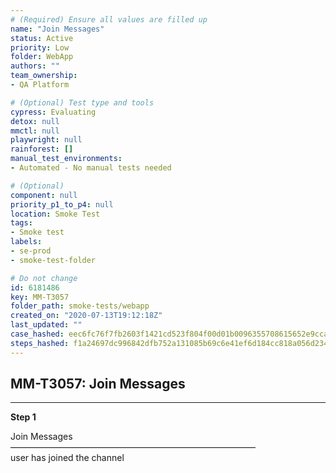 ```yaml
---
# (Required) Ensure all values are filled up
name: "Join Messages"
status: Active
priority: Low
folder: WebApp
authors: ""
team_ownership: 
- QA Platform

# (Optional) Test type and tools
cypress: Evaluating
detox: null
mmctl: null
playwright: null
rainforest: []
manual_test_environments: 
- Automated - No manual tests needed

# (Optional)
component: null
priority_p1_to_p4: null
location: Smoke Test
tags: 
- Smoke test
labels: 
- se-prod
- smoke-test-folder

# Do not change
id: 6181486
key: MM-T3057
folder_path: smoke-tests/webapp
created_on: "2020-07-13T19:12:18Z"
last_updated: ""
case_hashed: eec6fc76f7fb2603f1421cd523f804f00d01b0096355708615652e9ccaa07496ff722fe23d9abeb1242ee7775283bbde
steps_hashed: f1a24697dc996842dfb752a131085b69c6e41ef6d184cc818a056d234c9300df6ebd9535e8075aa44becef3562aed5f4
---
```


## MM-T3057: Join Messages

---

**Step 1**

Join Messages\
————————————————————————————\
user has joined the channel
